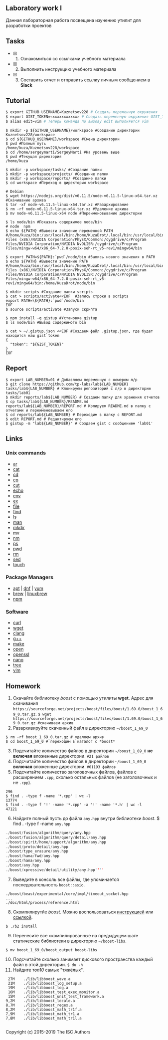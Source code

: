 ## Laboratory work I

Данная лабораторная работа посвещена изучению утилит для разработки проектов

## Tasks

- [x] 1. Ознакомиться со ссылками учебного материала
- [x] 2. Выполнить инструкцию учебного материала
- [x] 3. Составить отчет и отправить ссылку личным сообщением в **Slack**

## Tutorial

```bash
$ export GITHUB_USERNAME=Kuznetsov228 # Создать переменную окружения 
$ export GIST_TOKEN=<xxxxxxxxxxx> # Создать переменную окружения GIST_TOKEN
$ alias edit=vim # Теперь команда по вызову edit выполняется vim
```

```ShellSession
$ mkdir -p ${GITHUB_USERNAME}/workspace #Создание директории Kuznetsov228/workspace
$ cd ${GITHUB_USERNAME}/workspace #Смена директории
$ pwd #Полный путь
/home/kuza/Kuznetsov228/workspace
$ cd /home/sergeymarti/SergeyMarti #На уровень выше
$ pwd #Текущая директория
/home/kuza

```

```ShellSession
$ mkdir -p workspace/tasks/ #Создание папки
$ mkdir -p workspace/projects/ #Создание папки
$ mkdir -p workspace/reports/ #Создание папки
$ cd workspace #Переход в директорию workspace
```

```ShellSession
# Debian
$ wget https://nodejs.org/dist/v6.11.5/node-v6.11.5-linux-x64.tar.xz #Скачивание архива
$ tar -xf node-v6.11.5-linux-x64.tar.xz #Разархирование 
$ rm -rf node-v6.11.5-linux-x64.tar.xz #Удаление архива
$ mv node-v6.11.5-linux-x64 node #Переименовывание директории
```

```ShellSession
$ ls node/bin #Показать содержимое node/bin
# node  npm
$ echo ${PATH} #Вывести значение переменной PATH
#/home/kuza/bin:/usr/local/bin:/home/KuzaDrot/.local/bin:/usr/local/bin:/usr/bin:/cygdrive/c/Windows/system32:/cygdrive/c/Windows:/cygdrive/c/Windows/System32/Wbem:/cygdrive/c/Windows/System32/WindowsPowerShell/v1.0:/cygdrive/c/Program Files (x86)/NVIDIA Corporation/PhysX/Common:/cygdrive/c/Program Files/NVIDIA Corporation/NVIDIA NvDLISR:/cygdrive/c/Program Files/mingw-w64/x86_64-7.2.0-posix-seh-rt_v5-rev1/mingw64/bin

$ export PATH=${PATH}:`pwd`/node/bin #Запись нового значения в PATH
$ echo ${PATH} #Вывести значение PATH
#/home/kuza/bin:/usr/local/bin:/home/KuzaDrot/.local/bin:/usr/local/bin:/usr/bin:/cygdrive/c/Windows/system32:/cygdrive/c/Windows:/cygdrive/c/Windows/System32/Wbem:/cygdrive/c/Windows/System32/WindowsPowerShell/v1.0:/cygdrive/c/Program Files (x86)/NVIDIA Corporation/PhysX/Common:/cygdrive/c/Program Files/NVIDIA Corporation/NVIDIA NvDLISR:/cygdrive/c/Program Files/mingw-w64/x86_64-7.2.0-posix-seh-rt_v5-rev1/mingw64/bin:/home/KuzaDrot/node/bin

$ mkdir scripts #Создание папки scripts 
$ cat > scripts/activate<<EOF  #Запись строки в scripts
export PATH=\${PATH}:`pwd`/node/bin 
EOF
$ source scripts/activate #Запуск скрипта
```

```ShellSession
$ npm install -g gistup #Установка gistup
$ ls node/bin #Вывод содержимого bin
```

```ShellSession
$ cat > ~/.gistup.json <<EOF #Создаем файл .gistup.json, где будет находится наш gist token
{
  "token": "${GIST_TOKEN}"
}
EOF
```

## Report

```ShellSession
$ export LAB_NUMBER=01 # Добавляем переменную с номером л/р
$ git clone https://github.com/tp-labs/lab${LAB_NUMBER} tasks/lab${LAB_NUMBER} # Клонируем репозиторий с л/р в директорию tasks/lab01
$ mkdir reports/lab${LAB_NUMBER} # Создаем папку для хранения отчетов
$ cp tasks/lab${LAB_NUMBER}/README.md reports/lab${LAB_NUMBER}/REPORT.md # Копируем README.md в папку с отчетами и переименовываем его
$ cd reports/lab${LAB_NUMBER} # Переходим в папку с REPORT.md
$ edit REPORT.md # Редактируем его
$ gistup -m "lab${LAB_NUMBER}" # Создаем gist с сообщением 'lab01'
```

## Links

### Unix commands

- [ar](https://en.wikipedia.org/wiki/Ar_(Unix))
- [cat](https://en.wikipedia.org/wiki/Cat_(Unix))
- [cd](https://en.wikipedia.org/wiki/Cd_(command))
- [cp](https://en.wikipedia.org/wiki/Cp_(Unix))
- [cut](https://en.wikipedia.org/wiki/Cut_(Unix))
- [echo](https://en.wikipedia.org/wiki/Echo_(command))
- [env](https://en.wikipedia.org/wiki/Env_(shell))
- [ex](https://en.wikipedia.org/wiki/Ex_(editor))
- [file](https://en.wikipedia.org/wiki/File_(command))
- [find](https://en.wikipedia.org/wiki/Find)
- [ls](https://en.wikipedia.org/wiki/Ls)
- [man](https://en.wikipedia.org/wiki/Man_page)
- [mkdir](https://en.wikipedia.org/wiki/Mkdir)
- [mv](https://en.wikipedia.org/wiki/Mv)
- [nm](https://en.wikipedia.org/wiki/Nm_(Unix))
- [ps](https://en.wikipedia.org/wiki/Ps_(Unix))
- [pwd](https://en.wikipedia.org/wiki/Pwd)
- [rm](https://en.wikipedia.org/wiki/Rm_(Unix))
- [sed](https://en.wikipedia.org/wiki/Sed)
- [touch](https://en.wikipedia.org/wiki/Touch_(Unix))

### Package Managers

- [apt](http://help.ubuntu.ru/wiki/apt) | [dnf](https://en.wikipedia.org/wiki/DNF_(software)) | [yum](https://fedoraproject.org/wiki/Yum/ru)
- [brew](https://brew.sh) | [linuxbrew](http://linuxbrew.sh)
- [npm](https://docs.npmjs.com)

### Software

- [curl](https://www.gitbook.com/book/bagder/everything-curl/details)
- [wget](https://www.gnu.org/software/wget/manual/wget.pdf)
- [clang](https://clang.llvm.org)
- [g++](https://gcc.gnu.org/onlinedocs/gcc-4.0.2/gcc/G_002b_002b-and-GCC.html)
- [make](https://en.wikipedia.org/wiki/Make_(software))
- [open](https://developer.apple.com/legacy/library/documentation/Darwin/Reference/ManPages/man1/open.1.html)
- [openssl](https://www.openssl.org)
- [nano](https://www.nano-editor.org)
- [tree](https://linux.die.net/man/1/tree)
- [vim](http://www.vim.org)

## Homework

1. Скачайте библиотеку *boost* с помощью утилиты **wget**. Адрес для скачивания `https://sourceforge.net/projects/boost/files/boost/1.69.0/boost_1_69_0.tar.gz`.
```$ wget https://sourceforge.net/projects/boost/files/boost/1.69.0/boost_1_69_0.tar.gz #скачиваем архив```
2. Разархивируйте скаченный файл в директорию `~/boost_1_69_0` 
``` $ tar -xf boost_1_69_0.tar.gz # распаковываем архив
$ rm -rf boost_1_69_0.tar.gz # удаляем архив
$ cd boost_1_69_0 # переходим в каталог с *boost*
```
3. Подсчитайте количество файлов в директории `~/boost_1_69_0` **не включая** вложенные директории. ```#21 файлов ```
4. Подсчитайте количество файлов в директории `~/boost_1_69_0` **включая** вложенные директории. ```#61193 файлов ```
5. Подсчитайте количество заголовочных файлов, файлов с расширением `.cpp`, сколько остальных файлов (не заголовочных и не `.cpp`).
```$ find . -type f -name '*.h' | wc -l
296
$ find . -type f -name '*.cpp' | wc -l
13774
$ find . -type f '!' -name '*.cpp' -a '!' -name '*.h' | wc -l
47121
```
6. Найдите полный пусть до файла `any.hpp` внутри библиотеки *boost*. $ find . -type f -name `any.hpp`
```'./boost/fusion/include/any.hpp
./boost/fusion/algorithm/query/any.hpp
./boost/fusion/algorithm/query/detail/any.hpp
./boost/spirit/home/support/algorithm/any.hpp
./boost/proto/detail/any.hpp
./boost/type_erasure/any.hpp
./boost/hana/fwd/any.hpp
./boost/hana/any.hpp
./boost/any.hpp
./boost/xpressive/detail/utility/any.hpp''''
```
7. Выведите в консоль все файлы, где упоминается последовательность `boost::asio`.
```$ grep -lr 'boost::asio' .
./boost/beast/experimental/core/impl/timeout_socket.hpp
...
./doc/html/process/reference.html
```
8. Скомпилирутйе *boost*. Можно воспользоваться [инструкцией](https://www.boost.org/doc/libs/1_61_0/more/getting_started/unix-variants.html#or-build-custom-binaries) или [ссылкой](https://codeyarns.com/2017/01/24/how-to-build-boost-on-linux/).
```$ ./bootstrap.sh --prefix=boost_output 
$ ./b2 install
```
9. Перенесите все скомпилированные на предыдущем шаге статические библиотеки в директорию `~/boost-libs`.
```$ cd ..
$ mv boost_1_69_0/boost_output boost-libs
```
10. Подсчитайте сколько занимает дискового пространства каждый файл в этой директории.
```$ du -h```
11. Найдите *топ10* самых "тяжёлых".
```$ find .  -type f -exec du -sh {} 2>/dev/null + | sort -rh | head -n 10
 27M	./lib/libboost_wave.a
 21M	./lib/libboost_log_setup.a
 19M	./lib/libboost_log.a
 16M	./lib/libboost_test_exec_monitor.a
 15M	./lib/libboost_unit_test_framework.a
9,2M	./lib/libboost_locale.a
8,7M	./lib/libboost_regex.a
8,2M	./lib/libboost_math_tr1f.a
7,9M	./lib/libboost_math_tr1.a
7,8M	./lib/libboost_math_tr1l.a


```
Copyright (c) 2015-2019 The ISC Authors
```
